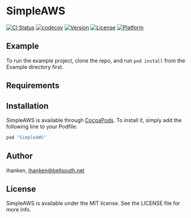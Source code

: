# SimpleAWS

[![CI Status](http://img.shields.io/travis/ihanken/SimpleAWS.svg?style=flat)](https://travis-ci.org/ihanken/SimpleAWS)
[![codecov](https://codecov.io/gh/ihanken/SimpleAWS/branch/master/graph/badge.svg)](https://codecov.io/gh/ihanken/SimpleAWS)
[![Version](https://img.shields.io/cocoapods/v/SimpleAWS.svg?style=flat)](http://cocoapods.org/pods/SimpleAWS)
[![License](https://img.shields.io/cocoapods/l/SimpleAWS.svg?style=flat)](http://cocoapods.org/pods/SimpleAWS)
[![Platform](https://img.shields.io/cocoapods/p/SimpleAWS.svg?style=flat)](http://cocoapods.org/pods/SimpleAWS)

## Example

To run the example project, clone the repo, and run `pod install` from the Example directory first.

## Requirements

## Installation

SimpleAWS is available through [CocoaPods](http://cocoapods.org). To install
it, simply add the following line to your Podfile:

```ruby
pod "SimpleAWS"
```

## Author

ihanken, ihanken@bellsouth.net

## License

SimpleAWS is available under the MIT license. See the LICENSE file for more info.
